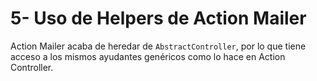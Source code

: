 # 5- Uso de Helpers de Action Mailer

Action Mailer acaba de heredar de `AbstractController`, por lo que tiene acceso a los mismos ayudantes genéricos como lo hace en Action Controller.



